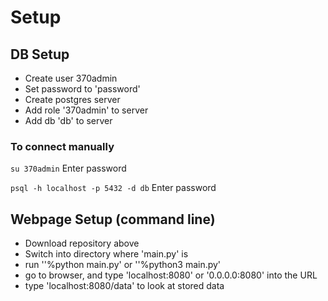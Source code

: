 # Setup

## DB Setup
- Create user 370admin
- Set password to 'password'
- Create postgres server
- Add role '370admin' to server
- Add db 'db' to server
### To connect manually
`su 370admin`
Enter password

`psql -h localhost -p 5432 -d db`
Enter password

## Webpage Setup (command line)
- Download repository above
- Switch into directory where 'main.py' is
- run ''%python main.py' or ''%python3 main.py'
- go to browser, and type 'localhost:8080' or '0.0.0.0:8080' into the URL
- type 'localhost:8080/data' to look at stored data
